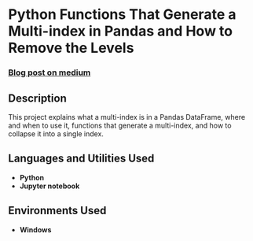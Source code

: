 <h1>Python Functions That Generate a Multi-index in Pandas and How to Remove the Levels</h1>

 ### [Blog post on medium](https://towardsdatascience.com/functions-that-generate-a-multiindex-in-pandas-and-how-to-remove-the-levels-7aa15ac7ca95)

<h2>Description</h2>
This project explains what a multi-index is in a Pandas DataFrame, where and when to use it, functions that generate a multi-index, and how to collapse it into a single index.
<br />


<h2>Languages and Utilities Used</h2>

- <b>Python</b> 
- <b>Jupyter notebook</b>

<h2>Environments Used </h2>

- <b>Windows</b>



<!--
 ```diff
- text in red
+ text in green
! text in orange
# text in gray
@@ text in purple (and bold)@@
```
--!>
